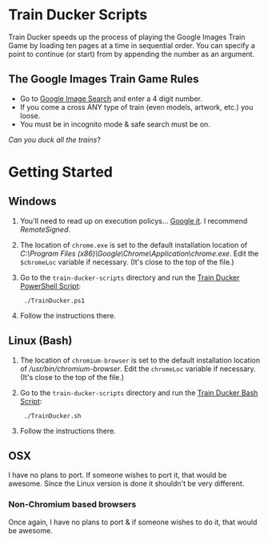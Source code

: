 # Train Ducker Scripts
Train Ducker speeds up the process of playing the Google Images Train Game by loading ten pages at a time in sequential order. You can specify a point to continue (or start) from by appending the number as an argument.

## The Google Images Train Game Rules
- Go to [Google Image Search](https://www.google.com/search?tbm=isch&safe=strict "Open in incognito mode!") and enter a 4 digit number.
- If you come a cross ANY type of train (even models, artwork, etc.) you loose.
- You must be in incognito mode & safe search must be on.

_Can you duck all the trains_?

# Getting Started
## Windows
1. You'll need to read up on execution policys... [Google it](https://www.google.com/search?q=set-executionpolicy "set-executionpolicy"). I recommend _RemoteSigned_.
1. The location of `chrome.exe` is set to the default installation location of _C:\Program Files (x86)\Google\Chrome\Application\chrome.exe_. Edit the `$chromeLoc` variable if necessary. (It's close to the top of the file.)
1. Go to the `train-ducker-scripts` directory and run the [Train Ducker PowerShell Script](https://github.com/matthewcordaro/train-ducker-scripts/blob/master/TrainDucker.ps1 "Train Ducker"):

        ./TrainDucker.ps1
        
1. Follow the instructions there.
    
## Linux (Bash)
1. The location of `chromium-browser` is set to the default installation location of _/usr/bin/chromium-browser_. Edit the `chromeLoc` variable if necessary. (It's close to the top of the file.)
1. Go to the `train-ducker-scripts` directory and run the [Train Ducker Bash Script](https://github.com/matthewcordaro/train-ducker-scripts/blob/master/TrainDucker.sh "Train Ducker"):

        ./TrainDucker.sh
        
1. Follow the instructions there.

## OSX
I have no plans to port.  If someone wishes to port it, that would be awesome. Since the Linux version is done it shouldn't be very different.

### Non-Chromium based browsers
Once again, I have no plans to port & if someone wishes to do it, that would be awesome.
